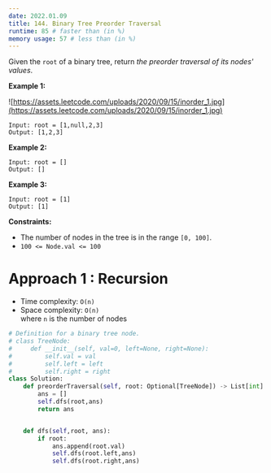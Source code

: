 ```yaml
---
date: 2022.01.09
title: 144. Binary Tree Preorder Traversal
runtime: 85 # faster than (in %)
memory usage: 57 # less than (in %)
---
```


Given the `root` of a binary tree, return *the preorder traversal of its nodes' values*.

**Example 1:**

![https://assets.leetcode.com/uploads/2020/09/15/inorder_1.jpg](https://assets.leetcode.com/uploads/2020/09/15/inorder_1.jpg)

```
Input: root = [1,null,2,3]
Output: [1,2,3]

```

**Example 2:**

```
Input: root = []
Output: []

```

**Example 3:**

```
Input: root = [1]
Output: [1]

```

**Constraints:**

- The number of nodes in the tree is in the range `[0, 100]`.
- `100 <= Node.val <= 100`

# Approach 1 : Recursion
- Time complexity: `O(n)`
- Space complexity: `O(n)`<br />
where `n` is the number of nodes
``` python
# Definition for a binary tree node.
# class TreeNode:
#     def __init__(self, val=0, left=None, right=None):
#         self.val = val
#         self.left = left
#         self.right = right
class Solution:
    def preorderTraversal(self, root: Optional[TreeNode]) -> List[int]:
        ans = []
        self.dfs(root,ans)
        return ans


    def dfs(self,root, ans):
        if root:
            ans.append(root.val)
            self.dfs(root.left,ans)
            self.dfs(root.right,ans)
```
